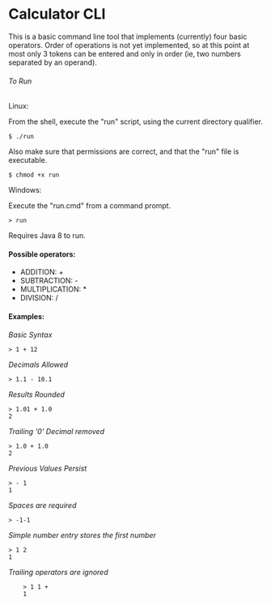 # Calculator CLI #

This is a basic command line tool that implements 
(currently) four basic operators. Order of operations
is not yet implemented, so at this point at most 
only 3 tokens can be entered and only in order 
(ie, two numbers separated by an operand).

###### To Run ######


Linux: 

From the shell, execute the "run" script, using the current directory qualifier.


    $ ./run

Also make sure that permissions are correct, and that the "run" file is executable.

    $ chmod +x run


Windows: 

Execute the "run.cmd" from a command prompt.

    > run
    
Requires Java 8 to run.

#### Possible operators: 
* ADDITION: +
* SUBTRACTION: -
* MULTIPLICATION: * 
* DIVISION: /

#### Examples:
  
*Basic Syntax*

    > 1 + 12
*Decimals Allowed*

    > 1.1 - 10.1 
        
*Results Rounded*

    > 1.01 + 1.0
    2 

*Trailing '0' Decimal removed* 
    
    > 1.0 + 1.0
    2
     
*Previous Values Persist*
 
    > - 1
    1
     
*Spaces are required*
 
    > -1-1 

*Simple number entry stores the first number*
 
    > 1 2
    1
         
*Trailing operators are ignored*
 
        > 1 1 +
        1
        
